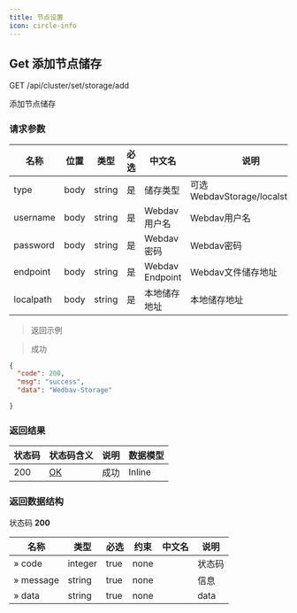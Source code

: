 ```yaml
---
title: 节点设置
icon: circle-info
---
```


## Get 添加节点储存

GET /api/cluster/set/storage/add

添加节点储存

### 请求参数

| 名称       | 位置 | 类型   | 必选 | 中文名     | 说明       |
| ---------- | ---- | ------ | ---- | ---------- | ---------- |
| type | body | string | 是   | 储存类型 | 可选WebdavStorage/localstorage |
| username | body | string | 是   | Webdav用户名 | Webdav用户名 |
| password | body | string | 是   | Webdav密码 | Webdav密码 |
| endpoint | body | string | 是   | Webdav Endpoint | Webdav文件储存地址 |
| localpath | body | string | 是   | 本地储存地址 | 本地储存地址 |

> 返回示例

> 成功

```json
{
  "code": 200,
  "msg": "success",
  "data": "Wedbav-Storage" 

}
```

### 返回结果

| 状态码 | 状态码含义                                              | 说明 | 数据模型 |
| ------ | ------------------------------------------------------- | ---- | -------- |
| 200    | [OK](https://tools.ietf.org/html/rfc7231#section-6.3.1) | 成功 | Inline   |

### 返回数据结构

状态码 **200**

| 名称      | 类型    | 必选 | 约束 | 中文名 | 说明   |
| --------- | ------- | ---- | ---- | ------ | ------ |
| » code    | integer | true | none |        | 状态码 |
| » message | string  | true | none |        | 信息   |
| » data    | string  | true | none |        | data   |